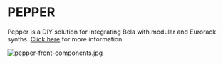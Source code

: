 # PEPPER

Pepper is a DIY solution for integrating Bela with modular and Eurorack synths. [Click here](https://github.com/BelaPlatform/bela-pepper/wiki) for more information.

![pepper-front-components.jpg](https://github.com/BelaPlatform/bela-pepper/wiki/Images/pepper-money-shot.jpg)

